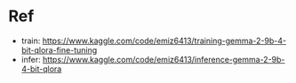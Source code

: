 


# Ref 
+ train: https://www.kaggle.com/code/emiz6413/training-gemma-2-9b-4-bit-qlora-fine-tuning
+ infer: https://www.kaggle.com/code/emiz6413/inference-gemma-2-9b-4-bit-qlora